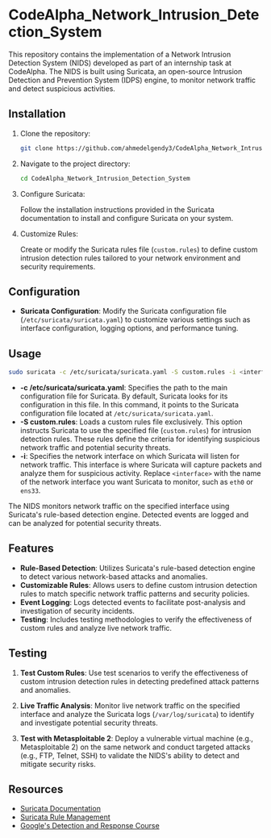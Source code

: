 # CodeAlpha_Network_Intrusion_Detection_System

This repository contains the implementation of a Network Intrusion Detection System (NIDS) developed as part of an internship task at CodeAlpha. The NIDS is built using Suricata, an open-source Intrusion Detection and Prevention System (IDPS) engine, to monitor network traffic and detect suspicious activities.

## Installation

1.  Clone the repository:
    
    ```bash
    git clone https://github.com/ahmedelgendy3/CodeAlpha_Network_Intrusion_Detection_System
    ```
    
2.  Navigate to the project directory:
    
    ```bash
    cd CodeAlpha_Network_Intrusion_Detection_System
    ```
    
3.  Configure Suricata:
    
    Follow the installation instructions provided in the Suricata documentation to install and configure Suricata on your system.
    
4.  Customize Rules:
    
    Create or modify the Suricata rules file (`custom.rules`) to define custom intrusion detection rules tailored to your network environment and security requirements.
    

## Configuration

- **Suricata Configuration**: Modify the Suricata configuration file (`/etc/suricata/suricata.yaml`) to customize various settings such as interface configuration, logging options, and performance tuning.

## Usage

```bash
sudo suricata -c /etc/suricata/suricata.yaml -S custom.rules -i <interface>
```

- **-c /etc/suricata/suricata.yaml**: Specifies the path to the main configuration file for Suricata. By default, Suricata looks for its configuration in this file. In this command, it points to the Suricata configuration file located at `/etc/suricata/suricata.yaml`.
- **-S custom.rules**: Loads a custom rules file exclusively. This option instructs Suricata to use the specified file (`custom.rules`) for intrusion detection rules. These rules define the criteria for identifying suspicious network traffic and potential security threats.
- **-i**: Specifies the network interface on which Suricata will listen for network traffic. This interface is where Suricata will capture packets and analyze them for suspicious activity. Replace `<interface>` with the name of the network interface you want Suricata to monitor, such as `eth0` or `ens33`.

The NIDS monitors network traffic on the specified interface using Suricata's rule-based detection engine. Detected events are logged and can be analyzed for potential security threats.

## Features

- **Rule-Based Detection**: Utilizes Suricata's rule-based detection engine to detect various network-based attacks and anomalies.
- **Customizable Rules**: Allows users to define custom intrusion detection rules to match specific network traffic patterns and security policies.
- **Event Logging**: Logs detected events to facilitate post-analysis and investigation of security incidents.
- **Testing**: Includes testing methodologies to verify the effectiveness of custom rules and analyze live network traffic.

## Testing

1.  **Test Custom Rules**: Use test scenarios to verify the effectiveness of custom intrusion detection rules in detecting predefined attack patterns and anomalies.
    
2.  **Live Traffic Analysis**: Monitor live network traffic on the specified interface and analyze the Suricata logs (`/var/log/suricata`) to identify and investigate potential security threats.
    
3.  **Test with Metasploitable 2**: Deploy a vulnerable virtual machine (e.g., Metasploitable 2) on the same network and conduct targeted attacks (e.g., FTP, Telnet, SSH) to validate the NIDS's ability to detect and mitigate security risks.
    

## Resources

- [Suricata Documentation](https://suricata.readthedocs.io/)
- [Suricata Rule Management](https://suricata.readthedocs.io/en/suricata-6.0.0/rule-management/adding-your-own-rules.html)
- [Google's Detection and Response Course](https://www.coursera.org/learn/detection-and-response)
